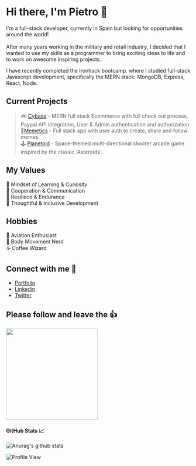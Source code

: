 # Hi there, I'm Pietro 👋
I'm a full-stack developer, currently in Spain but looking for opportunities around the world! <br/> <br/>
After many years working in the military and retail industry, I decided that I wanted to use my skills as a programmer to bring exciting ideas to life and to work on awesome inspiring projects.

I have recently completed the Ironhack bootcamp, where I studied full-stack Javascript development, specifically the MERN stack: MongoDB, Express, React, Node.


## Current Projects <br/>
> :bike: [Cybase](https://cibaseapp.herokuapp.com/) - MERN full stack Ecommerce with full check out process, Paypal API integration, User & Admin authentication and authorization <br/>
> :rofl:[Memetics](https://memetics.herokuapp.com/) - Full stack app with user auth to create, share and follow memes <br/>
> :joystick: [Planetoid](https://pilauria.github.io/Planetoid-HTML5-Canvas/) - Space-themed multi-directional shooter arcade game inspired by the classic 'Asteroids'.


## My Values
:telescope: Mindset of Learning & Curiosity <br/>
:raising_hand: Cooperation & Communication <br/>
:crossed_flags: Resiliece & Endurance <br/>
:brain: Thoughtful & Inclusive Development 

## Hobbies
:flight_arrival: Aviation Enthusiast <br/>
:cartwheeling: Body Movement Nerd <br/>
:coffee: Coffee Wizard 



## Connect with me :thought_balloon:
- [Portfolio](https://www.pietrolauria.com/) <br/>
- [Linkedin](https://www.linkedin.com/in/pietro-lauria/) <br/>
- [Twitter](https://twitter.com/pilauria) <br/>



## Please follow and leave the :thumbsup:
<img src="https://c.tenor.com/XpM54W9iO2kAAAAd/thumbs-up-okay.gif" width="250" height="auto" />

#### GitHub Stats :chart_with_upwards_trend:
![Anurag's github stats](https://github-readme-stats.vercel.app/api?username=pilauria&show_icons=true)

![Profile View](https://komarev.com/ghpvc/?username=pilauria&style=plastic) <br/> <br/> 
 
